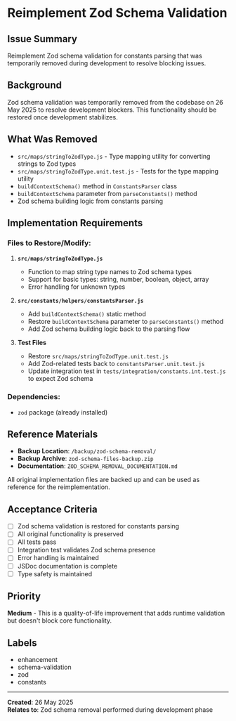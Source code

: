 # Reimplement Zod Schema Validation

## Issue Summary
Reimplement Zod schema validation for constants parsing that was temporarily removed during development to resolve blocking issues.

## Background
Zod schema validation was temporarily removed from the codebase on 26 May 2025 to resolve development blockers. This functionality should be restored once development stabilizes.

## What Was Removed
- `src/maps/stringToZodType.js` - Type mapping utility for converting strings to Zod types
- `src/maps/stringToZodType.unit.test.js` - Tests for the type mapping utility
- `buildContextSchema()` method in `ConstantsParser` class
- `buildContextSchema` parameter from `parseConstants()` method
- Zod schema building logic from constants parsing

## Implementation Requirements

### Files to Restore/Modify:
1. **`src/maps/stringToZodType.js`**
   - Function to map string type names to Zod schema types
   - Support for basic types: string, number, boolean, object, array
   - Error handling for unknown types

2. **`src/constants/helpers/constantsParser.js`**
   - Add `buildContextSchema()` static method
   - Restore `buildContextSchema` parameter to `parseConstants()` method
   - Add Zod schema building logic back to the parsing flow

3. **Test Files**
   - Restore `src/maps/stringToZodType.unit.test.js`
   - Add Zod-related tests back to `constantsParser.unit.test.js`
   - Update integration test in `tests/integration/constants.int.test.js` to expect Zod schema

### Dependencies:
- `zod` package (already installed)

## Reference Materials
- **Backup Location**: `/backup/zod-schema-removal/`
- **Backup Archive**: `zod-schema-files-backup.zip`
- **Documentation**: `ZOD_SCHEMA_REMOVAL_DOCUMENTATION.md`

All original implementation files are backed up and can be used as reference for the reimplementation.

## Acceptance Criteria
- [ ] Zod schema validation is restored for constants parsing
- [ ] All original functionality is preserved
- [ ] All tests pass
- [ ] Integration test validates Zod schema presence
- [ ] Error handling is maintained
- [ ] JSDoc documentation is complete
- [ ] Type safety is maintained

## Priority
**Medium** - This is a quality-of-life improvement that adds runtime validation but doesn't block core functionality.

## Labels
- enhancement
- schema-validation
- zod
- constants

---
**Created**: 26 May 2025  
**Relates to**: Zod schema removal performed during development phase
